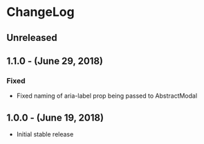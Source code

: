 ChangeLog
=========

Unreleased
-----------------

1.1.0 - (June 29, 2018)
------------------
### Fixed
* Fixed naming of aria-label prop being passed to AbstractModal

1.0.0 - (June 19, 2018)
----------------
* Initial stable release
